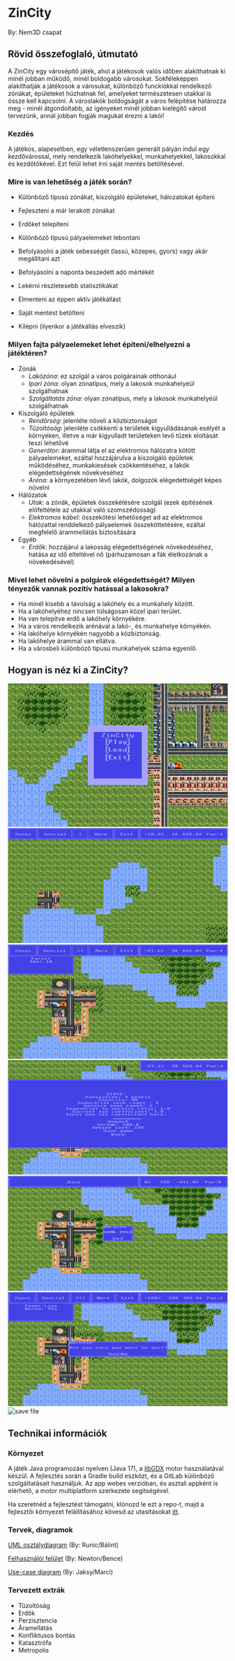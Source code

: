 # ZinCity
By: Nem3D csapat

## Rövid összefoglaló, útmutató

A ZinCity egy városépítő játék, ahol a játékosok valós időben alakíthatnak ki minél jobban működő, minél boldogabb városokat. Sokféleképpen alakíthatják a játékosok a városukat, különböző funckiókkal rendelkező zónákat, épületeket húzhatnak fel, amelyeket természetesen utakkal is össze kell kapcsolni. A városlakók boldogságát a város felépítése határozza meg - minél átgondoltabb, az igényeket minél jobban kielégítő várost tervezünk, annál jobban fogják magukat érezni a lakói!

### Kezdés

A játékos, alapesetben, egy véletlenszerűen generált pályán indul egy kezdővárossal, mely rendelkezik lakóhelyekkel, munkahelyekkel, lakosokkal és kezdőtőkével. Ezt felül lehet írni saját mentés betöltésével.

### Mire is van lehetőség a játék során? 
- Különböző típusú zónákat, kiszolgáló épületeket, hálozatokat építeni

- Fejleszteni a már lerakott zónákat

- Erdőket telepíteni

- Különböző típusú pályaelemeket lebontani 

- Befolyásolni a játék sebességét (lassú, közepes, gyors) vagy akár megállítani azt

- Befolyásolni a naponta beszedett adó mértékét

- Lekérni részletesebb statisztikákat

- Elmenteni az éppen aktív játékállást

- Saját mentést betölteni

- Kilépni (ilyenkor a játékállás elveszik)

### Milyen fajta pályaelemeket lehet építeni/elhelyezni a játéktéren?
- Zónák
  - _Lakózóna_: ez szolgál a város polgárainak otthonául
  - _Ipari zóna_: olyan zónatípus, mely a lakosok munkahelyéül szolgálhatnak
  - _Szolgáltatás zóna_: olyan zónatípus, mely a lakosok munkahelyéül szolgálhatnak
- Kiszolgáló épületek
  - _Rendőrség_: jelenléte növeli a közbiztonságot
  - _Tűzoltóság_: jelenléte csökkenti a területek kigyulládásának esélyét a környéken, illetve a már kigyulladt területeken levő tüzek eloltását teszi lehetővé
  - _Generátor_: árammal látja el az elektromos hálózatra kötött pályaelemeket, ezáltal hozzájárulva a kiszolgáló épületek működéséhez, munkakiesések csökkentéséhez, a lakók elégedettségének növekvéséhez
  - _Aréna_: a környezetében lévő lakók, dolgozók elégedettségét képes növelni
- Hálózatok
  - _Utak_: a zónák, épületek összekétésére szolgál (ezek építésének előfeltétele az utakkal való szomszédosság)
  - _Elektromos kábel_: összekötési lehetőséget ad az elektromos hálózattal renddelkező pályaelemek összeköttetésére, ezáltal megfelelő árammellátás biztosítására
- Egyéb
  - _Erdők_: hozzájárul a lakosság elégedettségének növekedéséhez, hatása az idő elteltével nő (párhuzamosan a fák életkozának a növekedésével)

### Mivel lehet növelni a polgárok elégedettségét? Milyen tényezők vannak pozitív hatással a lakosokra?
- Ha minél kisebb a távolság a lakóhely és a munkahely között.
- Ha a lakóhelyéhez nincsen túlságosan közel ipari terület.
- Ha van telepítve erdő a lakóhely környékére.
- Ha a város rendelkezik arénával a lakó-, és munkahelye környékén.
- Ha lakóhelye környékén nagyobb a közbiztonság.
- Ha lakóhelye árammal van ellátva.
- Ha a városbeli különböző típusú munkahelyek száma egyenlő.

## Hogyan is néz ki a ZinCity?

![main menu](assets/UserGuide/mainmenu.png)
![game state 1](assets/UserGuide/gamestate1.png)
![game state 2](assets/UserGuide/gamestate2.png)
![stat screen](assets/UserGuide/statscreen.png)
![end game](assets/UserGuide/endgame.png)
![exit game](assets/UserGuide/exitgame.png)
![save file](UserGuide/savefile.png)


## Technikai információk
### Környezet
A játék Java programozási nyelven (Java 17), a [libGDX](https://libgdx.com/) motor használatával készül.
A fejlesztés során a Gradle build eszközt, és a GitLab különböző szolgáltatásait használjuk.
Az app webes verzióban, és asztali appként is elérhető, a motor multiplatform szerkezete segítségével.

Ha szeretnéd a fejlesztést támogatni, klónozd le ezt a repo-t, majd a fejlesztői környezet felállításához kövesd az utasításokat [itt](https://libgdx.com/wiki/start/setup).

### Tervek, diagramok

[UML osztálydiagram](https://www.figma.com/file/IzeYh4hv1yDRLSzyBCrBry/ZinCity-UML%2C-architecture?t=QNw82ZFgkOh9Pjjh-0) (By: Runic/Bálint)

[Felhasználói felület](https://www.figma.com/file/nNoj0ElzoN8P9CoAiExZzn/ZimCity-UI%2C-design?node-id=0%3A1&t=QNw82ZFgkOh9Pjjh-1) (By: Newton/Bence)

[Use-case diagram](https://www.figma.com/file/13BSPQLJSfDT80iGUyzOdE/ZinCity-use-cases?t=QNw82ZFgkOh9Pjjh-0) (By: Jaksy/Marci)

### Tervezett extrák

* Tűzoltóság
* Erdők
* Perzisztencia
* Áramellátás
* Konfliktusos bontás
* Katasztrófa
* Metropolis
